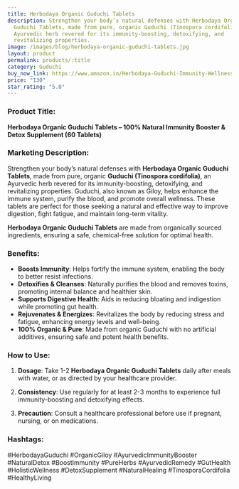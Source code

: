 ```yaml
---
title: Herbodaya Organic Guduchi Tablets
description: Strengthen your body’s natural defenses with Herbodaya Organic
  Guduchi Tablets, made from pure, organic Guduchi (Tinospora cordifolia), an
  Ayurvedic herb revered for its immunity-boosting, detoxifying, and
  revitalizing properties.
image: /images/blog/herbodaya-organic-guduchi-tablets.jpg
layout: product
permalink: products/:title
category: Guduchi
buy_now_link: https://www.amazon.in/Herbodaya-Guduchi-Immunity-Wellness-Boosters/dp/B084X7DVZH/ref=sr_1_35?crid=1TX1M06Q0LCMB&tag=m0150-21
price: "130"
star_rating: "5.0"
---
```

### Product Title:
**Herbodaya Organic Guduchi Tablets – 100% Natural Immunity Booster & Detox Supplement (60 Tablets)**

### Marketing Description:
Strengthen your body’s natural defenses with **Herbodaya Organic Guduchi Tablets**, made from pure, organic **Guduchi (Tinospora cordifolia)**, an Ayurvedic herb revered for its immunity-boosting, detoxifying, and revitalizing properties. Guduchi, also known as Giloy, helps enhance the immune system, purify the blood, and promote overall wellness. These tablets are perfect for those seeking a natural and effective way to improve digestion, fight fatigue, and maintain long-term vitality.

**Herbodaya Organic Guduchi Tablets** are made from organically sourced ingredients, ensuring a safe, chemical-free solution for optimal health.

### Benefits:
- **Boosts Immunity**: Helps fortify the immune system, enabling the body to better resist infections.
- **Detoxifies & Cleanses**: Naturally purifies the blood and removes toxins, promoting internal balance and healthier skin.
- **Supports Digestive Health**: Aids in reducing bloating and indigestion while promoting gut health.
- **Rejuvenates & Energizes**: Revitalizes the body by reducing stress and fatigue, enhancing energy levels and well-being.
- **100% Organic & Pure**: Made from organic Guduchi with no artificial additives, ensuring safe and potent health benefits.

### How to Use:
1. **Dosage**: Take 1-2 **Herbodaya Organic Guduchi Tablets** daily after meals with water, or as directed by your healthcare provider.
   
2. **Consistency**: Use regularly for at least 2-3 months to experience full immunity-boosting and detoxifying effects.

3. **Precaution**: Consult a healthcare professional before use if pregnant, nursing, or on medications.

### Hashtags:
#HerbodayaGuduchi #OrganicGiloy #AyurvedicImmunityBooster #NaturalDetox #BoostImmunity #PureHerbs #AyurvedicRemedy #GutHealth #HolisticWellness #DetoxSupplement #NaturalHealing #TinosporaCordifolia #HealthyLiving
